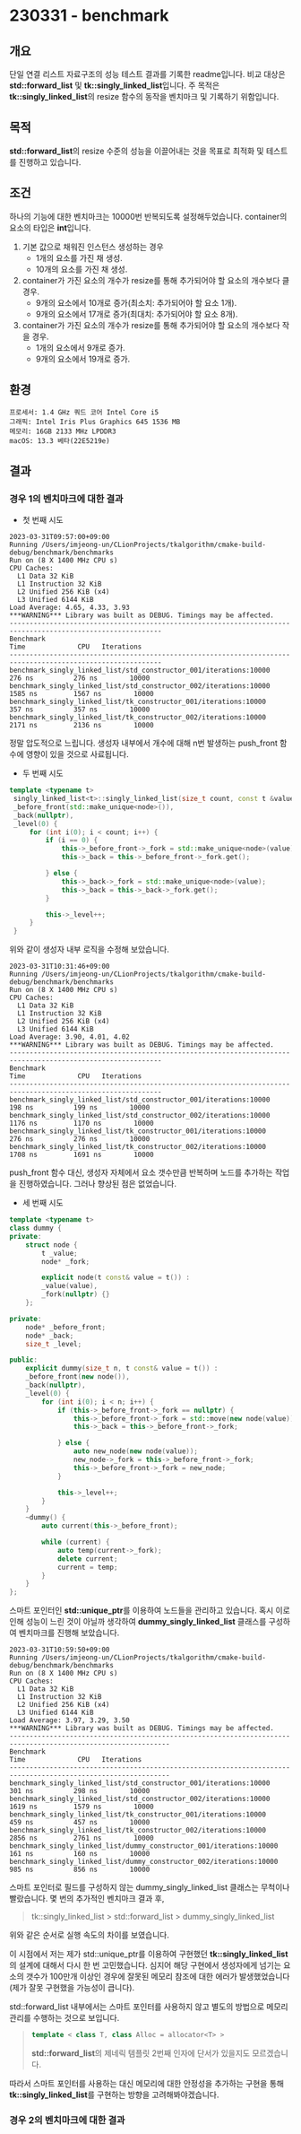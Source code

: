 # 230331 - benchmark
## 개요
단일 연결 리스트 자료구조의 성능 테스트 결과를 기록한 readme입니다. 비교 대상은 **std::forward_list** 및 **tk::singly_linked_list**입니다.
주 목적은 **tk::singly_linked_list**의 resize 함수의 동작을 벤치마크 및 기록하기 위함입니다.

## 목적
**std::forward_list**의 resize 수준의 성능을 이끌어내는 것을 목표로 최적화 및 테스트를 진행하고 있습니다.

## 조건
하나의 기능에 대한 벤치마크는 10000번 반복되도록 설정해두었습니다.
container의 요소의 타입은 **int**입니다.

1. 기본 값으로 채워진 인스턴스 생성하는 경우
   - 1개의 요소를 가진 채 생성.
   - 10개의 요소를 가진 채 생성.
2. container가 가진 요소의 개수가 resize를 통해 추가되어야 할 요소의 개수보다 클 경우.
   - 9개의 요소에서 10개로 증가(최소치: 추가되어야 할 요소 1개).
   - 9개의 요소에서 17개로 증가(최대치: 추가되어야 할 요소 8개).
3. container가 가진 요소의 개수가 resize를 통해 추가되어야 할 요소의 개수보다 작을 경우.
   - 1개의 요소에서 9개로 증가.
   - 9개의 요소에서 19개로 증가.

## 환경
```text
프로세서: 1.4 GHz 쿼드 코어 Intel Core i5
그래픽: Intel Iris Plus Graphics 645 1536 MB
메모리: 16GB 2133 MHz LPDDR3
macOS: 13.3 베타(22E5219e)
```

## 결과
### **경우 1**의 벤치마크에 대한 결과
- 첫 번째 시도
```text
2023-03-31T09:57:00+09:00
Running /Users/imjeong-un/CLionProjects/tkalgorithm/cmake-build-debug/benchmark/benchmarks
Run on (8 X 1400 MHz CPU s)
CPU Caches:
  L1 Data 32 KiB
  L1 Instruction 32 KiB
  L2 Unified 256 KiB (x4)
  L3 Unified 6144 KiB
Load Average: 4.65, 4.33, 3.93
***WARNING*** Library was built as DEBUG. Timings may be affected.
------------------------------------------------------------------------------------------------------------
Benchmark                                                                  Time             CPU   Iterations
------------------------------------------------------------------------------------------------------------
benchmark_singly_linked_list/std_constructor_001/iterations:10000        276 ns          276 ns        10000
benchmark_singly_linked_list/std_constructor_002/iterations:10000       1585 ns         1567 ns        10000
benchmark_singly_linked_list/tk_constructor_001/iterations:10000         357 ns          357 ns        10000
benchmark_singly_linked_list/tk_constructor_002/iterations:10000        2171 ns         2136 ns        10000
```
정말 압도적으로 느립니다. 생성자 내부에서 개수에 대해 n번 발생하는 push_front 함수에 영향이 있을 것으로 사료됩니다.

- 두 번째 시도
```c++
template <typename t>
 singly_linked_list<t>::singly_linked_list(size_t count, const t &value) :
 _before_front(std::make_unique<node>()),
 _back(nullptr),
 _level(0) {
     for (int i(0); i < count; i++) {
         if (i == 0) {
             this->_before_front->_fork = std::make_unique<node>(value);
             this->_back = this->_before_front->_fork.get();

         } else {
             this->_back->_fork = std::make_unique<node>(value);
             this->_back = this->_back->_fork.get();
         }

         this->_level++;
     }
 }
```
위와 같이 생성자 내부 로직을 수정해 보았습니다.

```text
2023-03-31T10:31:46+09:00
Running /Users/imjeong-un/CLionProjects/tkalgorithm/cmake-build-debug/benchmark/benchmarks
Run on (8 X 1400 MHz CPU s)
CPU Caches:
  L1 Data 32 KiB
  L1 Instruction 32 KiB
  L2 Unified 256 KiB (x4)
  L3 Unified 6144 KiB
Load Average: 3.90, 4.01, 4.02
***WARNING*** Library was built as DEBUG. Timings may be affected.
------------------------------------------------------------------------------------------------------------
Benchmark                                                                  Time             CPU   Iterations
------------------------------------------------------------------------------------------------------------
benchmark_singly_linked_list/std_constructor_001/iterations:10000        198 ns          199 ns        10000
benchmark_singly_linked_list/std_constructor_002/iterations:10000       1176 ns         1170 ns        10000
benchmark_singly_linked_list/tk_constructor_001/iterations:10000         276 ns          276 ns        10000
benchmark_singly_linked_list/tk_constructor_002/iterations:10000        1708 ns         1691 ns        10000
```
push_front 함수 대신, 생성자 자체에서 요소 갯수만큼 반복하며 노드를 추가하는 작업을 진행하였습니다. 그러나 향상된 점은 없었습니다.

- 세 번째 시도
```c++
template <typename t>
class dummy {
private:
    struct node {
        t _value;
        node* _fork;

        explicit node(t const& value = t()) :
        _value(value),
        _fork(nullptr) {}
    };

private:
    node* _before_front;
    node* _back;
    size_t _level;

public:
    explicit dummy(size_t n, t const& value = t()) :
    _before_front(new node()),
    _back(nullptr),
    _level(0) {
        for (int i(0); i < n; i++) {
            if (this->_before_front->_fork == nullptr) {
                this->_before_front->_fork = std::move(new node(value));
                this->_back = this->_before_front->_fork;

            } else {
                auto new_node(new node(value));
                new_node->_fork = this->_before_front->_fork;
                this->_before_front->_fork = new_node;
            }

            this->_level++;
        }
    }
    ~dummy() {
        auto current(this->_before_front);

        while (current) {
            auto temp(current->_fork);
            delete current;
            current = temp;
        }
    }
};
```
스마트 포인터인 **std::unique_ptr**를 이용하여 노드들을 관리하고 있습니다. 혹시 이로 인해 성능이 느린 것이 아닐까 생각하여 **dummy_singly_linked_list** 클래스를 구성하여
벤치마크를 진행해 보았습니다.

```text
2023-03-31T10:59:50+09:00
Running /Users/imjeong-un/CLionProjects/tkalgorithm/cmake-build-debug/benchmark/benchmarks
Run on (8 X 1400 MHz CPU s)
CPU Caches:
  L1 Data 32 KiB
  L1 Instruction 32 KiB
  L2 Unified 256 KiB (x4)
  L3 Unified 6144 KiB
Load Average: 3.97, 3.29, 3.50
***WARNING*** Library was built as DEBUG. Timings may be affected.
--------------------------------------------------------------------------------------------------------------
Benchmark                                                                    Time             CPU   Iterations
--------------------------------------------------------------------------------------------------------------
benchmark_singly_linked_list/std_constructor_001/iterations:10000          301 ns          298 ns        10000
benchmark_singly_linked_list/std_constructor_002/iterations:10000         1619 ns         1579 ns        10000
benchmark_singly_linked_list/tk_constructor_001/iterations:10000           459 ns          457 ns        10000
benchmark_singly_linked_list/tk_constructor_002/iterations:10000          2856 ns         2761 ns        10000
benchmark_singly_linked_list/dummy_constructor_001/iterations:10000        161 ns          160 ns        10000
benchmark_singly_linked_list/dummy_constructor_002/iterations:10000        985 ns          856 ns        10000
```
스마트 포인터로 필드를 구성하지 않는 dummy_singly_linked_list 클래스는 무척이나 빨랐습니다. 몇 번의 추가적인 벤치마크 결과 후,
> tk::singly_linked_list > std::forward_list > dummy_singly_linked_list

위와 같은 순서로 실행 속도의 차이를 보였습니다.

이 시점에서 저는 제가 std::unique_ptr를 이용하여 구현했던 **tk::singly_linked_list**의 설계에 대해서 다시 한 번 고민했습니다.
심지어 해당 구현에서 생성자에게 넘기는 요소의 갯수가 100만개 이상인 경우에 잘못된 메모리 참조에 대한 에러가 발생했었습니다(제가 잘못 구현했을 가능성이 큽니다).

std::forward_list 내부에서는 스마트 포인터를 사용하지 않고 별도의 방법으로 메모리 관리를 수행하는 것으로 보입니다. 
> ```c++
> template < class T, class Alloc = allocator<T> >
> ```
> **std::forward_list**의 제네릭 템플릿 2번째 인자에 단서가 있을지도 모르겠습니다.

따라서 스마트 포인터를 사용하는 대신 메모리에 대한 안정성을 추가하는 구현을 통해 **tk::singly_linked_list**를 구현하는 방향을 고려해봐야겠습니다.

### **경우 2**의 벤치마크에 대한 결과
